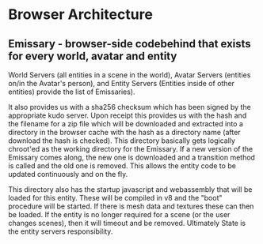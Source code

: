 ﻿# Browser Architecture

## Emissary - browser-side codebehind that exists for every world, avatar and entity

World Servers (all entities in a scene in the world), Avatar Servers (entities on/in the Avatar's person), and Entity Servers (Entities inside of other entities) provide the list of Emissaries).

It also provides us with a sha256 checksum which has been signed by the appropriate kudo server.   Upon receipt this provides us with the hash and the filename for a zip file which will be downloaded and extracted into a directory in the browser cache with the hash as a directory name (after download the hash is checked).
This directory basically gets logically chroot'ed as the working directory for the Emissary.   If a new version of the Emissary comes along, the new one is downloaded and a transition method is called and the old one is removed.   This allows the entity code to be updated continuously and on the fly.

This directory also has the startup javascript and webassembly that will be loaded for this entity.  These will be compiled in v8 and the "boot" procedure will be started.  If there is mesh data and textures these can then be loaded.    If the entity is no longer required for a scene (or the user changes scenes), then it will timeout and be removed.    Ultimately State is the entity servers responsibility.
